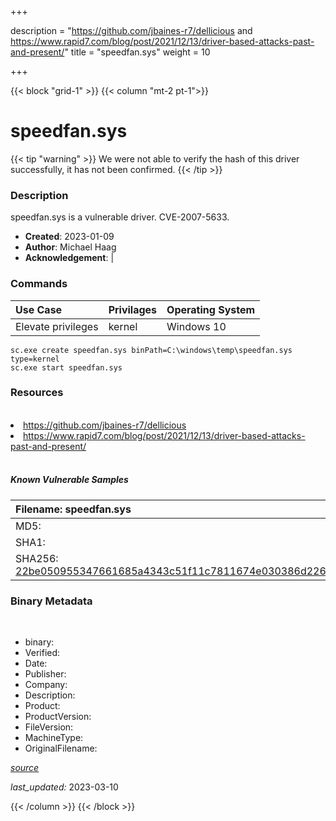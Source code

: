 +++

description = "https://github.com/jbaines-r7/dellicious and https://www.rapid7.com/blog/post/2021/12/13/driver-based-attacks-past-and-present/"
title = "speedfan.sys"
weight = 10

+++


{{< block "grid-1" >}}
{{< column "mt-2 pt-1">}}




# speedfan.sys 


{{< tip "warning" >}}
We were not able to verify the hash of this driver successfully, it has not been confirmed.
{{< /tip >}}




### Description


speedfan.sys is a vulnerable driver. CVE-2007-5633.


- **Created**: 2023-01-09
- **Author**: Michael Haag
- **Acknowledgement**:  | [](https://twitter.com/)

### Commands

| Use Case | Privilages | Operating System | 
|:---- | ---- | ---- |
| Elevate privileges | kernel | Windows 10 |

```
sc.exe create speedfan.sys binPath=C:\windows\temp\speedfan.sys type=kernel
sc.exe start speedfan.sys
```

### Resources
<br>


<li><a href=" https://github.com/jbaines-r7/dellicious"> https://github.com/jbaines-r7/dellicious</a></li>

<li><a href=" https://www.rapid7.com/blog/post/2021/12/13/driver-based-attacks-past-and-present/"> https://www.rapid7.com/blog/post/2021/12/13/driver-based-attacks-past-and-present/</a></li>


<br>


##### Known Vulnerable Samples

| Filename: speedfan.sys |
|:---- |
|MD5: <a href="https://www.virustotal.com/gui/file/{&#39;Filename&#39;: &#39;speedfan.sys&#39;, &#39;MD5&#39;: &#39;&#39;, &#39;SHA1&#39;: &#39;&#39;, &#39;SHA256&#39;: &#39;22be050955347661685a4343c51f11c7811674e030386d2264cd12ecbf544b7c&#39;}"></a>|
|SHA1: <a href="https://www.virustotal.com/gui/file/{&#39;Filename&#39;: &#39;speedfan.sys&#39;, &#39;MD5&#39;: &#39;&#39;, &#39;SHA1&#39;: &#39;&#39;, &#39;SHA256&#39;: &#39;22be050955347661685a4343c51f11c7811674e030386d2264cd12ecbf544b7c&#39;}"></a>|
|SHA256: <a href="https://www.virustotal.com/gui/file/{&#39;Filename&#39;: &#39;speedfan.sys&#39;, &#39;MD5&#39;: &#39;&#39;, &#39;SHA1&#39;: &#39;&#39;, &#39;SHA256&#39;: &#39;22be050955347661685a4343c51f11c7811674e030386d2264cd12ecbf544b7c&#39;}">22be050955347661685a4343c51f11c7811674e030386d2264cd12ecbf544b7c</a>|




### Binary Metadata
<br>

- binary: 
- Verified: 
- Date: 
- Publisher: 
- Company: 
- Description: 
- Product: 
- ProductVersion: 
- FileVersion: 
- MachineType: 
- OriginalFilename: 

[*source*](https://github.com/magicsword-io/LOLDrivers/tree/main/yaml/speedfan.sys.yml)

*last_updated:* 2023-03-10


{{< /column >}}
{{< /block >}}
